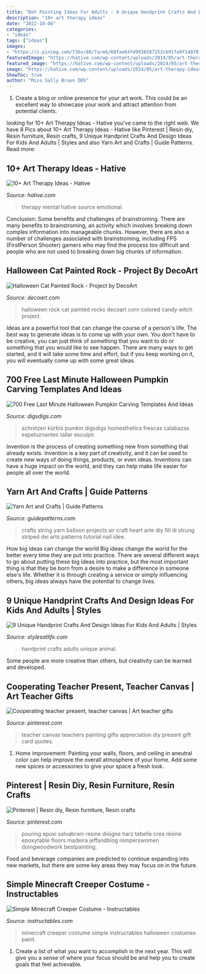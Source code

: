 ```yaml
---
title: "Dot Painting Ideas For Adults : 9 Unique Handprint Crafts And Design Ideas For Kids And Adults"
description: "10+ art therapy ideas"
date: "2022-10-06"
categories:
- "ideas"
tags: ["ideas"]
images:
- "https://i.pinimg.com/736x/60/fa/e6/60fae64fd9936587252cb91fa9f14870.jpg"
featuredImage: "https://hative.com/wp-content/uploads/2014/05/art-therapy-ideas/12-art-therapy-ideas.jpg"
featured_image: "https://hative.com/wp-content/uploads/2014/05/art-therapy-ideas/12-art-therapy-ideas.jpg"
image: "https://hative.com/wp-content/uploads/2014/05/art-therapy-ideas/12-art-therapy-ideas.jpg"
ShowToc: true
author: "Miss Sally Bruen DDS"
---
```



1. Create a blog or online presence for your art work. This could be an excellent way to showcase your work and attract attention from potential clients.

	

		
looking for 10+ Art Therapy Ideas - Hative you've came to the right web. We have 8 Pics about 10+ Art Therapy Ideas - Hative like Pinterest | Resin diy, Resin furniture, Resin crafts, 9 Unique Handprint Crafts And Design Ideas For Kids And Adults | Styles and also Yarn Art and Crafts | Guide Patterns. Read more:
		
    
## 10+ Art Therapy Ideas - Hative

<img loading=lazy src="https://hative.com/wp-content/uploads/2014/05/art-therapy-ideas/12-art-therapy-ideas.jpg" onerror="this.onerror=null;this.src='https://tse1.mm.bing.net/th?id=OIP.7hIxjGXegd7aaFnlzaj2qAAAAA&amp;pid=15.1';" alt="10+ Art Therapy Ideas - Hative">

_Source: hative.com_

>therapy mental hative source emotional. 

	

Conclusion: Some benefits and challenges of brainstroming.
There are many benefits to brainstroming, an activity which involves breaking down complex information into manageable chunks. However, there are also a number of challenges associated with brainstroming, including FPS (FirstPerson Shooter) gamers who may find the process too difficult and people who are not used to breaking down big chunks of information.

    
## Halloween Cat Painted Rock - Project By DecoArt

<img loading=lazy src="https://decoart.com/img/projects/projects/3775_halloween-cat-rock.jpg" onerror="this.onerror=null;this.src='https://tse2.mm.bing.net/th?id=OIP.1NzzOWXU23Bn9PhGvFmNuAHaHa&amp;pid=15.1';" alt="Halloween Cat Painted Rock - Project by DecoArt">

_Source: decoart.com_

>halloween rock cat painted rocks decoart corn colored candy witch project. 

	

Ideas are a powerful tool that can change the course of a person's life. The best way to generate ideas is to come up with your own. You don't have to be creative, you can just think of something that you want to do or something that you would like to see happen. There are many ways to get started, and it will take some time and effort, but if you keep working on it, you will eventually come up with some great ideas.

    
## 700 Free Last Minute Halloween Pumpkin Carving Templates And Ideas

<img loading=lazy src="https://www.digsdigs.com/photos/2011/10/700-free-last-minute-halloween-pumpkin-carving-templates-and-ideas-6-775x775.jpg" onerror="this.onerror=null;this.src='https://tse3.mm.bing.net/th?id=OIP.Ja4iOYbElBgKPHjawtaT-wHaHa&amp;pid=15.1';" alt="700 Free Last Minute Halloween Pumpkin Carving Templates And Ideas">

_Source: digsdigs.com_

>schnitzen kürbis pumkin digsdigs homesthetics frescas calabazas espeluznantes tallar esculpir. 

	

Invention is the process of creating something new from something that already exists. Invention is a key part of creativity, and it can be used to create new ways of doing things, products, or even ideas. Inventions can have a huge impact on the world, and they can help make life easier for people all over the world.

    
## Yarn Art And Crafts | Guide Patterns

<img loading=lazy src="http://www.guidepatterns.com/wp-content/uploads/2017/12/Yarn-Art-and-Craft-Projects.jpg" onerror="this.onerror=null;this.src='https://tse1.mm.bing.net/th?id=OIP.4MLS3Y_EP3FEDppMJzfHbAHaNK&amp;pid=15.1';" alt="Yarn Art and Crafts | Guide Patterns">

_Source: guidepatterns.com_

>crafts string yarn balloon projects air craft heart arte diy fili di strung striped dei arts patterns tutorial nail idee. 

	

How big ideas can change the world
Big ideas change the world for the better every time they are put into practice. There are several different ways to go about putting these big ideas into practice, but the most important thing is that they be born from a desire to make a difference in someone else's life. Whether it is through creating a service or simply influencing others, big ideas always have the potential to change lives.

    
## 9 Unique Handprint Crafts And Design Ideas For Kids And Adults | Styles

<img loading=lazy src="http://www.bigdiyideas.com/wp-content/uploads/2015/04/handprint-animal-art.jpg" onerror="this.onerror=null;this.src='https://tse2.mm.bing.net/th?id=OIP.4BaAd6yea9H3rGtuedRpfgHaJ4&amp;pid=15.1';" alt="9 Unique Handprint Crafts And Design Ideas For Kids And Adults | Styles">

_Source: stylesatlife.com_

>handprint crafts adults unique animal. 

	

Some people are more creative than others, but creativity can be learned and developed.

    
## Cooperating Teacher Present, Teacher Canvas | Art Teacher Gifts

<img loading=lazy src="https://i.pinimg.com/736x/16/f5/dd/16f5dd7095917ce2b5a7744e01a69d4f--teacher-canvas-teacher-presents.jpg" onerror="this.onerror=null;this.src='https://tse4.mm.bing.net/th?id=OIP.zwe4G-XDe8h4M5vLPooCAgHaJ3&amp;pid=15.1';" alt="Cooperating teacher present, teacher canvas | Art teacher gifts">

_Source: pinterest.com_

>teacher canvas teachers painting gifts appreciation diy present gift card quotes. 

	

1. Home improvement: Painting your walls, floors, and ceiling in aneutral color can help improve the overall atmosphere of your home. Add some new spices or accessories to give your space a fresh look. 

    
## Pinterest | Resin Diy, Resin Furniture, Resin Crafts

<img loading=lazy src="https://i.pinimg.com/736x/60/fa/e6/60fae64fd9936587252cb91fa9f14870.jpg" onerror="this.onerror=null;this.src='https://tse4.mm.bing.net/th?id=OIP.fGPc-r2BcKa6MoeqYXhgEQHaJ4&amp;pid=15.1';" alt="Pinterest | Resin diy, Resin furniture, Resin crafts">

_Source: pinterest.com_

>pouring epoxi salvabrani resine disigne harz tabelle crea résine epoxytable floors madeira jeffandblog romperswomen doingwoodwork bestpainting. 

	

Food and beverage companies are predicted to continue expanding into new markets, but there are some key areas they may focus on in the future.

    
## Simple Minecraft Creeper Costume - Instructables

<img loading=lazy src="https://content.instructables.com/ORIG/F4W/XS8A/GUD89522/F4WXS8AGUD89522.jpg?frame=1" onerror="this.onerror=null;this.src='https://tse4.mm.bing.net/th?id=OIP.rUTawH6JexNS17-5CkoImQHaKh&amp;pid=15.1';" alt="Simple Minecraft Creeper Costume - Instructables">

_Source: instructables.com_

>minecraft creeper costume simple instructables halloween costumes paint. 

	

1. Create a list of what you want to accomplish in the next year. This will give you a sense of where your focus should be and help you to create goals that feel achievable.


